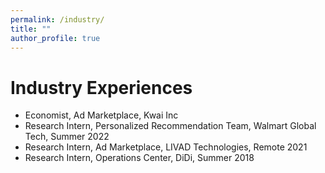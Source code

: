 ```yaml
---
permalink: /industry/
title: ""
author_profile: true
---
```



Industry Experiences
======
- Economist, Ad Marketplace, Kwai Inc
- Research Intern, Personalized Recommendation Team, Walmart Global Tech, Summer 2022
- Research Intern, Ad Marketplace, LIVAD Technologies, Remote 2021
- Research Intern, Operations Center, DiDi, Summer 2018
